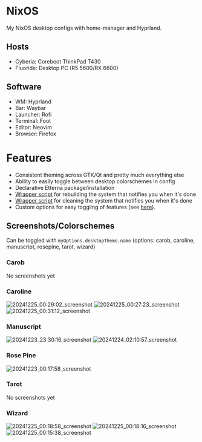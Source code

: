 # NixOS
My NixOS desktop configs with home-manager and Hyprland.

## Hosts
- Cyberia: Coreboot ThinkPad T430
- Fluoride: Desktop PC (R5 5600/RX 6600)

## Software
- WM: Hyprland
- Bar: Waybar
- Launcher: Rofi
- Terminal: Foot
- Editor: Neovim
- Browser: Firefox

# Features
- Consistent theming across GTK/Qt and pretty much everything else
- Ability to easily toggle between desktop colorschemes in config
- Declarative Etterna package/installation
- [Wrapper script](https://github.com/yazoink/nixos/blob/main/modules/home-manager/features/shell-config/scripts/rebuild/rebuild) for rebuilding the system that notifies you when it's done
- [Wrapper script](https://github.com/yazoink/nixos/blob/main/modules/home-manager/features/shell-config/scripts/clean/clean) for cleaning the system that notifies you when it's done
- Custom options for easy toggling of features (see [here](https://github.com/yazoink/nixos/tree/main/options)).
  
## Screenshots/Colorschemes
Can be toggled with `myOptions.desktopTheme.name` (options: carob, caroline, manuscript, rosepine, tarot, wizard)

### Carob 
No screenshots yet

### Caroline
![20241225_00:29:02_screenshot](https://github.com/user-attachments/assets/23fc2784-b8c4-467d-a732-7113c6eb6fd4)
![20241225_00:27:23_screenshot](https://github.com/user-attachments/assets/c86039fd-67b6-4fb1-b4dd-74d98c1fca3e)
![20241225_00:31:12_screenshot](https://github.com/user-attachments/assets/2f0645cd-12b1-48be-ab03-1aa914c58a25)

### Manuscript
![20241223_23:30:16_screenshot](https://github.com/user-attachments/assets/b66e6148-0f1e-4a5e-aab0-f33099460c2f)
![20241224_02:10:57_screenshot](https://github.com/user-attachments/assets/c9458456-3ac2-4bfb-85e9-53187ee04422)

### Rose Pine
![20241223_00:17:58_screenshot](https://github.com/user-attachments/assets/03cb3809-4036-4525-951e-14b47a3519f3)

### Tarot
No screenshots yet

### Wizard
![20241225_00:18:58_screenshot](https://github.com/user-attachments/assets/66cea1a9-8d43-4346-98a3-cc62e4c1f196)
![20241225_00:18:16_screenshot](https://github.com/user-attachments/assets/77a50e17-a4b8-41c6-af0e-0cd5253c9f85)
![20241225_00:15:38_screenshot](https://github.com/user-attachments/assets/ba9db5c4-cfc8-4d84-821b-858cfc1e1814)
